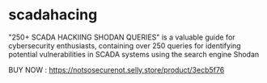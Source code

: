 # scadahacing
"250+ SCADA HACKIING SHODAN QUERIES" is a valuable guide for cybersecurity enthusiasts, containing over 250 queries for identifying potential vulnerabilities in SCADA systems using the search engine Shodan


BUY NOW : https://notsosecurenot.selly.store/product/3ecb5f76
